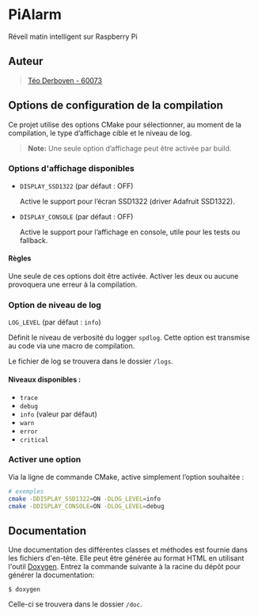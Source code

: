 # PiAlarm

Réveil matin intelligent sur Raspberry Pi

## Auteur

> [Téo Derboven - 60073](mailto:60073@etu.he2b.be)


## Options de configuration de la compilation

Ce projet utilise des options CMake pour sélectionner, au moment de la compilation,
le type d’affichage cible et le niveau de log.

> **Note:** Une seule option d’affichage peut être activée par build.

### Options d'affichage disponibles

- `DISPLAY_SSD1322` (par défaut : OFF)
    
  Active le support pour l’écran SSD1322 (driver Adafruit SSD1322).


- `DISPLAY_CONSOLE` (par défaut : OFF)

  Active le support pour l’affichage en console, utile pour les tests ou fallback.

#### Règles

Une seule de ces options doit être activée. Activer les deux ou aucune provoquera une erreur à la compilation.

### Option de niveau de log

`LOG_LEVEL` (par défaut : `info`)

Définit le niveau de verbosité du logger `spdlog`.
Cette option est transmise au code via une macro de compilation.

Le fichier de log se trouvera dans le dossier `/logs`.

#### Niveaux disponibles :

- `trace`
- `debug`
- `info` (valeur par défaut)
- `warn`
- `error`
- `critical`

### Activer une option

Via la ligne de commande CMake, active simplement l’option souhaitée :

```bash
# exemples
cmake -DDISPLAY_SSD1322=ON -DLOG_LEVEL=info
cmake -DDISPLAY_CONSOLE=ON -DLOG_LEVEL=debug
```

## Documentation

Une documentation des différentes classes et méthodes est fournie dans les fichiers d'en-tête.
Elle peut être générée au format HTML en utilisant l'outil [Doxygen](https://www.doxygen.nl/).
Entrez la commande suivante à la racine du dépôt pour générer la documentation:

```console
$ doxygen
```

Celle-ci se trouvera dans le dossier `/doc`.